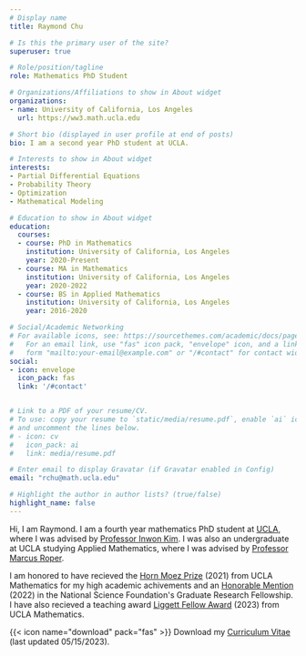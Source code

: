 ```yaml
---
# Display name
title: Raymond Chu

# Is this the primary user of the site?
superuser: true

# Role/position/tagline
role: Mathematics PhD Student

# Organizations/Affiliations to show in About widget
organizations:
- name: University of California, Los Angeles
  url: https://ww3.math.ucla.edu

# Short bio (displayed in user profile at end of posts)
bio: I am a second year PhD student at UCLA.

# Interests to show in About widget
interests:
- Partial Differential Equations
- Probability Theory
- Optimization
- Mathematical Modeling

# Education to show in About widget
education:
  courses:
  - course: PhD in Mathematics
    institution: University of California, Los Angeles
    year: 2020-Present
  - course: MA in Mathematics
    institution: University of California, Los Angeles
    year: 2020-2022
  - course: BS in Applied Mathematics
    institution: University of California, Los Angeles
    year: 2016-2020

# Social/Academic Networking
# For available icons, see: https://sourcethemes.com/academic/docs/page-builder/#icons
#   For an email link, use "fas" icon pack, "envelope" icon, and a link in the
#   form "mailto:your-email@example.com" or "/#contact" for contact widget.
social:
- icon: envelope
  icon_pack: fas
  link: '/#contact'


# Link to a PDF of your resume/CV.
# To use: copy your resume to `static/media/resume.pdf`, enable `ai` icons in `params.toml`, 
# and uncomment the lines below.
# - icon: cv
#   icon_pack: ai
#   link: media/resume.pdf

# Enter email to display Gravatar (if Gravatar enabled in Config)
email: "rchu@math.ucla.edu"

# Highlight the author in author lists? (true/false)
highlight_name: false
---
```


Hi, I am Raymond. I am a fourth year mathematics PhD student at [UCLA](https://ww3.math.ucla.edu), where I was advised by [Professor Inwon Kim](https://www.math.ucla.edu/~ikim/). I was also an undergraduate at UCLA studying Applied Mathematics, where I was advised by [Professor Marcus Roper](https://www.marcusroper.org).

I am honored to have recieved the [Horn Moez Prize](https://ww3.math.ucla.edu/departmental-awards/) (2021) from UCLA Mathematics for my high academic achivements and an [Honorable Mention](https://www.nsfgrfp.org) (2022) in the National Science Foundation's Graduate Research Fellowship. I have also recieved a teaching award [Liggett Fellow Award](https://ww3.math.ucla.edu/departmental-awards/) (2023) from UCLA Mathematics.

{{< icon name="download" pack="fas" >}} Download my [Curriculum Vitae](https://drive.google.com/file/d/1kuKx2qJGgUdVoRZAE0AVIhomy6BVuJ6C/view?usp=sharing) (last updated 05/15/2023).
